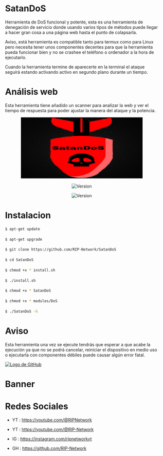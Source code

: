 # SatanDoS

Herramienta de DoS funcional y potente, esta es una herramienta de denegación de servicio donde usando varios tipos de métodos puede llegar a hacer gran cosa a una página web hasta el punto de colapsarla.

Aviso, está herramienta es compatible tanto para termux como para Linux pero necesita tener unos componentes decentes para que la herramienta pueda funcionar bien y no se crashee el teléfono o ordenador a la hora de ejecutarlo.

Cuando la herramienta termine de aparecerte en la terminal el ataque seguirá estando activando activo en segundo plano durante un tiempo.

# Análisis web

Esta herramienta tiene añadido un scanner para analizar la web y ver el tiempo de respuesta para poder ajustar la manera del ataque y la potencia.

<p align="center"> <img width="400" height="200" src="https://github.com/RIP-Network/SatanDoS/blob/main/Fotos/logo.png"> </p>

<p align="center"><img width="120px" alt="Version" src="https://img.shields.io/badge/SatanDoS-red"/></p>

<p align="center"><img width="120px" alt="Version" src="https://img.shields.io/badge/version-3.5-red.svg?style=for-the-badge"/></p>

# Instalacion

```bash
$ apt-get update

$ apt-get upgrade

$ git clone https://github.com/RIP-Network/SatanDoS

$ cd SatanDoS

$ chmod +x * install.sh

$ ./install.sh

$ chmod +x * SatanDoS

$ chmod +x * modules/DoS

$ ./SatanDoS -h
```
# Aviso

Esta herramienta una vez se ejecute tendrás que esperar a que acabe la ejecución ya que no se podrá cancelar, reiniciar el dispositivo en medio uso o ejecutarla con componentes débiles puede causar algún error fatal.

[![Logo de GitHub](https://cdn.wallpapersafari.com/34/82/YRzXPk.jpeg)](https://github.com/)

# Banner 

# Redes Sociales 

* YT : https://youtube.com/@RIPNetwork
  
* YT : https://youtube.com/@RIP-Network
  
* IG : https://instagram.com/ripnetworkyt
  
* GH : https://github.com/RIP-Network

